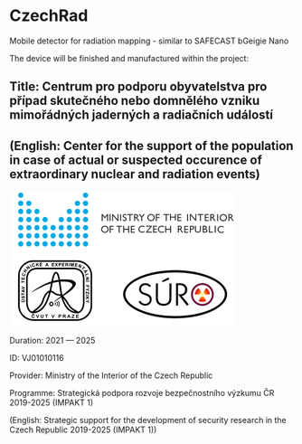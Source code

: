 # CzechRad
Mobile detector for radiation mapping - similar to SAFECAST bGeigie Nano

The device will be finished and manufactured within the project:


## Title: Centrum pro podporu obyvatelstva pro případ skutečného nebo domnělého vzniku mimořádných jaderných a radiačních událostí

## (English: Center for the support of the population in case of actual or suspected occurence of extraordinary nuclear and radiation events)


<img src="Images/IMPAKT_loga.png" alt="Ministry of the Interior of the Czech Republic logo" width="400"/>

Duration: 2021 — 2025

ID: VJ01010116

Provider:	Ministry of the Interior of the Czech Republic

Programme:	Strategická podpora rozvoje bezpečnostního výzkumu ČR 2019-2025 (IMPAKT 1) 

(English: Strategic support for the development of security research in the Czech Republic 2019-2025 (IMPAKT 1))

